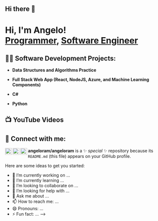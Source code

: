 ## Hi there 👋
<h1>Hi, I'm Angelo! <br/><a href="https://github.com/angeloram">Programmer</a>, <a href="https://www.linkedin.com/in/angeloramelb/">Software Engineer</a>

<h2>👨‍💻 Software Development Projects:</h2>

- <b>Data Structures and Algorithms Practice</b>

- <b>Full Stack Web App (React, NodeJS, Azure, and Machine Learning Components)</b>

- <b>C#</b>

- <b>Python</b>

<h2>📺 YouTube Videos</h2>


<h2> 🤳 Connect with me:</h2>

[<img align="left" alt="JoshMadakor | YouTube" width="22px" src="https://cdn.jsdelivr.net/npm/simple-icons@v3/icons/youtube.svg" />][youtube]
[<img align="left" alt="JoshMadakor | LinkedIn" width="22px" src="https://cdn.jsdelivr.net/npm/simple-icons@v3/icons/linkedin.svg" />][linkedin]
[<img align="left" alt="JoshMadakor | Instagram" width="22px" src="https://cdn.jsdelivr.net/npm/simple-icons@v3/icons/instagram.svg" />][instagram]

[youtube]: https://www.youtube.com/@angelo_ramelb
[instagram]: https://www.instagram.com/angeloramelb/
[linkedin]: https://www.linkedin.com/in/angeloramelb/

**angeloram/angeloram** is a ✨ _special_ ✨ repository because its `README.md` (this file) appears on your GitHub profile.

Here are some ideas to get you started:

- 🔭 I’m currently working on ...
- 🌱 I’m currently learning ...
- 👯 I’m looking to collaborate on ...
- 🤔 I’m looking for help with ...
- 💬 Ask me about ...
- 📫 How to reach me: ...
- 😄 Pronouns: ...
- ⚡ Fun fact: ...
-->
